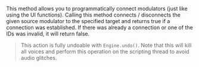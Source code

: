 This method allows you to programmatically connect modulators (just like using the UI functions). Calling this method connects / disconnects the given source modulator to the specified target and returns true if a connection was established. If there was already a connection or one of the IDs was invalid, it will return false.

> This action is fully undoable with `Engine.undo()`. Note that this will kill all voices and perform this operation on the scripting thread to avoid audio glitches.
